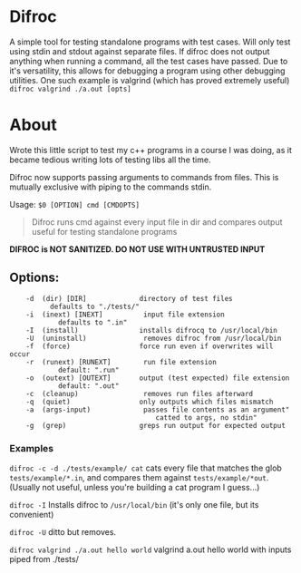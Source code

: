 # Difroc
A simple tool for testing standalone programs with test cases.
Will only test using stdin and stdout against separate files. If difroc does not output anything when running a command, all the test cases have passed.
Due to it's versatility, this allows for debugging a program using other debugging utilities. One such example is valgrind (which has proved extremely useful)
`difroc valgrind ./a.out [opts]`

# About
Wrote this little script to test my c++ programs in a course I was doing, as it became tedious
writing lots of testing libs all the time.

Difroc now supports passing arguments to commands from files. This is mutually exclusive with piping to the commands stdin.

Usage: `$0 [OPTION] cmd [CMDOPTS]`
> Difroc runs cmd against every input file in dir and compares output
>  useful for testing standalone programs

**DIFROC is NOT SANITIZED. DO NOT USE WITH UNTRUSTED INPUT**

## Options:
```
    -d  (dir) [DIR]             directory of test files
          defaults to "./tests/"
    -i  (inext) [INEXT]          input file extension
            defaults to ".in"
    -I  (install)               installs difrocq to /usr/local/bin
    -U  (uninstall)              removes difroc from /usr/local/bin
    -f  (force)                 force run even if overwrites will occur
    -r  (runext) [RUNEXT]        run file extension
            default: ".run"
    -o  (outext) [OUTEXT]       output (test expected) file extension
            default: ".out"
    -c  (cleanup)                removes run files afterward
    -q  (quiet)                 only outputs which files mismatch
    -a  (args-input)             passes file contents as an argument"
                                    catted to args, no stdin"
    -g  (grep)                  greps run output for expected output
```
### Examples
`difroc -c -d ./tests/example/ cat`
cats every file that matches the glob `tests/example/*.in`, and compares them against `tests/example/*out`.
(Usually not useful, unless you're building a cat program I guess...)

`difroc -I`
Installs difroc to `/usr/local/bin` (it's only one file, but its convenient)

`difroc -U`
ditto but removes.

`difroc valgrind ./a.out hello world`
valgrind a.out hello world
with inputs piped from ./tests/
